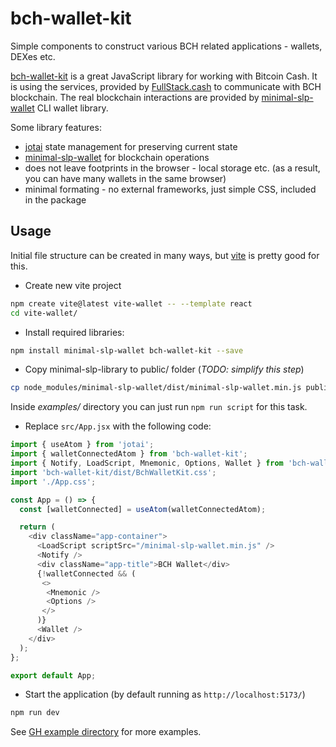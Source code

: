 # bch-wallet-kit

Simple components to construct various BCH related applications - wallets, DEXes etc.

[bch-wallet-kit](https://github.com/zh/bch-wallet-kit) is a great JavaScript library for working with Bitcoin Cash. It is using the services, provided by [FullStack.cash](https://fullstack.cash/) to communicate with BCH blockchain.
The real blockchain interactions are provided by [minimal-slp-wallet](https://www.npmjs.com/package/minimal-slp-wallet) CLI wallet library.

Some library features:

- [jotai](https://jotai.org/) state management for preserving current state
- [minimal-slp-wallet](https://www.npmjs.com/package/minimal-slp-wallet) for blockchain operations
- does not leave footprints in the browser - local storage etc. (as a result, you can have many wallets in the same browser)
- minimal formating - no external frameworks, just simple CSS, included in the package

## Usage

Initial file structure can be created in many ways, but [vite](https://github.com/vitejs/vite) is pretty good for this.

- Create new vite project

```bash
npm create vite@latest vite-wallet -- --template react
cd vite-wallet/
```

- Install required libraries:

```bash
npm install minimal-slp-wallet bch-wallet-kit --save
```

- Copy minimal-slp-library to public/ folder (*TODO: simplify this step*)

```bash
cp node_modules/minimal-slp-wallet/dist/minimal-slp-wallet.min.js public/
```

Inside *examples/* directory you can just run `npm run script` for this task.

- Replace `src/App.jsx` with the following code:

```js
import { useAtom } from 'jotai';
import { walletConnectedAtom } from 'bch-wallet-kit';
import { Notify, LoadScript, Mnemonic, Options, Wallet } from 'bch-wallet-kit';
import 'bch-wallet-kit/dist/BchWalletKit.css';
import './App.css';

const App = () => {
  const [walletConnected] = useAtom(walletConnectedAtom);

  return (
    <div className="app-container">
      <LoadScript scriptSrc="/minimal-slp-wallet.min.js" />
      <Notify />
      <div className="app-title">BCH Wallet</div>
      {!walletConnected && (
       <>
        <Mnemonic />
        <Options />
       </>
      )}
      <Wallet />
    </div>
  );
};

export default App;
```

- Start the application (by default running as `http://localhost:5173/`)

```bash
npm run dev
```

See [GH example directory](https://github.com/zh/bch-wallet-kit/tree/main/examples) for more examples.
